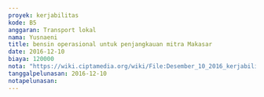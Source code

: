 ```yaml
---
proyek: kerjabilitas
kode: B5
anggaran: Transport lokal
nama: Yusnaeni
title: bensin operasional untuk penjangkauan mitra Makasar
date: 2016-12-10
biaya: 120000
nota: "https://wiki.ciptamedia.org/wiki/File:Desember_10_2016_kerjabilitas_B5_bensin_neni.jpg"
tanggalpelunasan: 2016-12-10
notapelunasan:
---
```

